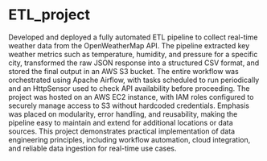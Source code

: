# ETL_project
Developed and deployed a fully automated ETL pipeline to collect real-time weather data from the OpenWeatherMap API. The pipeline extracted key weather metrics such as temperature, humidity, and pressure for a specific city, transformed the raw JSON response into a structured CSV format, and stored the final output in an AWS S3 bucket. The entire workflow was orchestrated using Apache Airflow, with tasks scheduled to run periodically and an HttpSensor used to check API availability before proceeding. The project was hosted on an AWS EC2 instance, with IAM roles configured to securely manage access to S3 without hardcoded credentials. Emphasis was placed on modularity, error handling, and reusability, making the pipeline easy to maintain and extend for additional locations or data sources. This project demonstrates practical implementation of data engineering principles, including workflow automation, cloud integration, and reliable data ingestion for real-time use cases.
